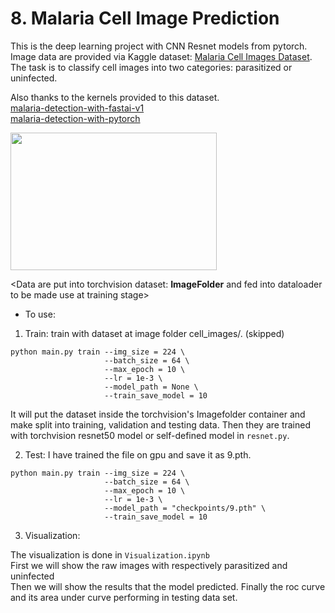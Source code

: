 <div id="part_8"></div>

# 8. Malaria Cell Image Prediction

This is the deep learning project with CNN Resnet models from pytorch. Image data are provided via Kaggle dataset: [Malaria Cell Images Dataset](https://www.kaggle.com/iarunava/cell-images-for-detecting-malaria/home). <br> The task is to classify cell images into two categories: parasitized or uninfected.

Also thanks to the kernels provided to this dataset. <br>
[malaria-detection-with-fastai-v1](https://www.kaggle.com/ingbiodanielh/malaria-detection-with-fastai-v1) <br>
[malaria-detection-with-pytorch](https://www.kaggle.com/devilsknight/malaria-detection-with-pytorch)

<img src="https://www.asianscientist.com/wp-content/uploads/bfi_thumb/Malaria-Parasite-Is-Driving-Human-Evolution-In-Asia-Pacific-2srft49tu93vzoqhwlircw.jpg" height="220" width="330">

<Data are put into torchvision dataset: **ImageFolder** and fed into dataloader to be made use at training stage>

* To use:
1. Train: train with dataset at image folder cell_images/. (skipped)

```
python main.py train --img_size = 224 \
                     --batch_size = 64 \
                     --max_epoch = 10 \
                     --lr = 1e-3 \
                     --model_path = None \
                     --train_save_model = 10
```

It will put the dataset inside the torchvision's Imagefolder container and make split into training, validation and testing data. Then they are trained with torchvision resnet50 model or self-defined model in `resnet.py`.

2. Test: 
I have trained the file on gpu and save it as 9.pth.
```
python main.py train --img_size = 224 \
                     --batch_size = 64 \
                     --max_epoch = 10 \
                     --lr = 1e-3 \
                     --model_path = "checkpoints/9.pth" \
                     --train_save_model = 10
```

3. Visualization:

The visualization is done in `Visualization.ipynb` <br>
First we will show the raw images with respectively parasitized and uninfected <br>
Then we will show the results that the model predicted.
Finally the roc curve and its area under curve performing in testing data set.





